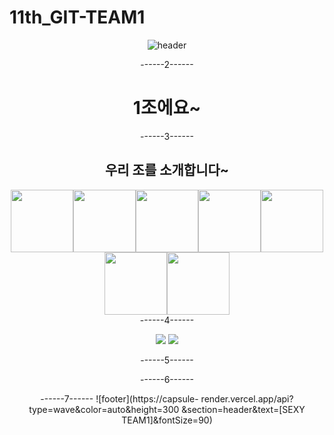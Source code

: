 # 11th_GIT-TEAM1
<div align="center">

![header](https://capsule-render.vercel.app/api?type=waving&color=auto&height=300&section=header&text=멋쟁이사자처럼%201조%0A&fontSize=40&animation=fadeIn&fontAlignY=38&desc=%0A사랑은%20남과%20나눌%20때%20커진다&fontSize=10&descAlignY=51&descAlign=62)

------2------
# 1조에요~


------3------

<h2 align="center">우리 조를 소개합니다~</h2>
<div style="display: flex; flex-wrap: wrap; justify-content: center">
<a href="https://github.com/koniiing">
    <img src="https://github.com/koniiing.png" width="100">
</a>
<a href="https://github.com/Als-ET">
    <img src="https://github.com/Als-ET.png" width="100">
</a>
<a href="https://github.com/SojeongM">
    <img src="https://github.com/SojeongM.png" width="100">
</a>
<a href="https://github.com/yuyi5187">
    <img src="https://github.com/yuyi5187.png" width="100">
</a>
<a href="https://github.com/lsy0163">
    <img src="https://github.com/lsy0163.png" width="100">
</a>
<a href="https://github.com/SoftCoffee1">
    <img src="https://github.com/SoftCoffee1.png" width="100">
</a>
<a href="https://github.com/Sunchoiv">
    <img src="https://github.com/Sunchoiv.png" width="100">
</a>

</div>
------4------



<img src="https://img.shields.io/badge
/HTML5-E34F26?style=
?style=flat-square&logo=appveyor&logo=html5&logoColor
=white"/>
<img src="https://img.shields.io/badge
/CSS-1572B6?style=
?style=flat-square&logo=appveyor&logo=css3&logoColor
=white"/>


------5------

------6------

------7------
![footer](https://capsule- render.vercel.app/api?type=wave&color=auto&height=300 &section=header&text=[SEXY TEAM1]&fontSize=90)

</div>


